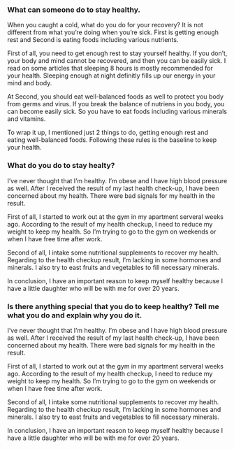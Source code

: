 ### What can someone do to stay healthy.
When you caught a cold, what do you do for your recovery? It is not different from what you’re doing when you’re sick. First is getting enough rest and Second is eating foods including various nutrients.
 
First of all, you need to get enough rest to stay yourself healthy. If you don’t, your body and mind cannot be recovered, and then you can be easily sick. I read on some articles that sleeping 8 hours is mostly recommended for your health. Sleeping enough at night definitly fills up our energy in your mind and body.

At Second, you should eat well-balanced foods as well to protect you body from germs and virus. If you break the balance of nutriens in you body, you can become easily sick. So you have to eat foods including various minerals and vitamins. 

To wrap it up, I mentioned just 2 things to do, getting enough rest and eating well-balanced foods. Following these rules is the baseline to keep your health.

### What do you do to stay healty?
I’ve never thought that I’m healthy. I’m obese and I have high blood pressure as well. After I received the result of my last health check-up, I have been concerned about my health. There were bad signals for my health in the result.

First of all, I started to work out at the gym in my apartment serveral weeks ago. According to the result of my health checkup, I need to reduce my weight to keep my health. So I’m trying to go to the gym on weekends or when I have free time after work.

Second of all, I intake some nutritional supplements to recover my health. Regarding to the health checkup result, I’m lacking in some hormones and minerals. I also try to east fruits and vegetables to fill necessary minerals.

In conclusion, I have an important reason to keep myself healthy because I have a little daughter who will be with me for over 20 years.

### Is there anything special that you do to keep healthy? Tell me what you do and explain why you do it.

I’ve never thought that I’m healthy. I’m obese and I have high blood pressure as well. After I received the result of my last health check-up, I have been concerned about my health. There were bad signals for my health in the result.

First of all, I started to work out at the gym in my apartment serveral weeks ago. According to the result of my health checkup, I need to reduce my weight to keep my health. So I’m trying to go to the gym on weekends or when I have free time after work.

Second of all, I intake some nutritional supplements to recover my health. Regarding to the health checkup result, I’m lacking in some hormones and minerals. I also try to east fruits and vegetables to fill necessary minerals.

In conclusion, I have an important reason to keep myself healthy because I have a little daughter who will be with me for over 20 years.

